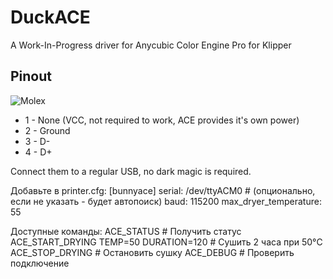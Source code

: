 # DuckACE

A Work-In-Progress driver for Anycubic Color Engine Pro for Klipper

## Pinout

![Molex](/.github/img/molex.png)

- 1 - None (VCC, not required to work, ACE provides it's own power)
- 2 - Ground
- 3 - D-
- 4 - D+

Connect them to a regular USB, no dark magic is required.

Добавьте в printer.cfg:
[bunnyace]
serial: /dev/ttyACM0  # (опционально, если не указать - будет автопоиск)
baud: 115200
max_dryer_temperature: 55

Доступные команды:
ACE_STATUS              # Получить статус
ACE_START_DRYING TEMP=50 DURATION=120  # Сушить 2 часа при 50°C
ACE_STOP_DRYING        # Остановить сушку
ACE_DEBUG              # Проверить подключение